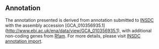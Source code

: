 
Annotation
----------

The annotation presented is derived from annotation submitted to
[INSDC](http://www.insdc.org) with the assembly accession [GCA\_010356935.1]
(http://www.ebi.ac.uk/ena/data/view/GCA_010356935.1),
with additional non-coding genes from
[Rfam](http://rfam.xfam.org/). For more details, please visit [INSDC
annotation import](http://ensemblgenomes.org/info/data/insdc_annotation).
